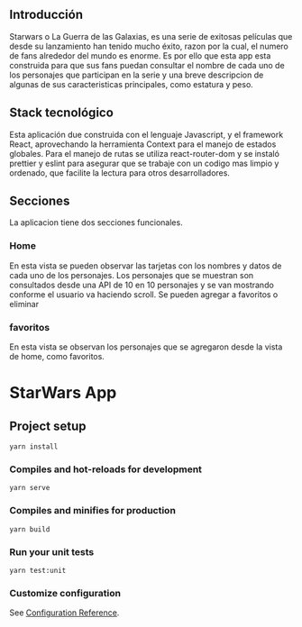 

## Introducción

Starwars o La Guerra de las Galaxias, es una serie de exitosas películas que desde su lanzamiento han tenido mucho éxito, razon por la cual, el numero de fans alrededor del mundo es enorme.
Es por ello que esta app esta construida para que sus fans puedan consultar el nombre de cada uno de los personajes que participan en la serie y una breve descripcion de algunas de sus caracteristicas principales, como estatura y peso.



## Stack tecnológico

Esta aplicación due construida con el lenguaje Javascript, y el framework React, aprovechando la herramienta Context para el manejo de estados globales.
Para el manejo de rutas se utiliza react-router-dom y se instaló prettier y eslint para asegurar que se trabaje con un codigo mas limpio y ordenado, que facilite la lectura para otros desarrolladores.



## Secciones

La aplicacion tiene dos secciones funcionales.

### Home

En esta vista se pueden observar las tarjetas con los nombres y datos de cada uno de los personajes. 
Los personajes que se muestran son consultados desde una API de 10 en 10 personajes y se van mostrando conforme el usuario va haciendo scroll.
Se pueden agregar a favoritos o eliminar


### favoritos

En esta vista se observan los personajes que se agregaron desde la vista de home, como favoritos.


# StarWars App

## Project setup
```
yarn install
```

### Compiles and hot-reloads for development
```
yarn serve
```

### Compiles and minifies for production
```
yarn build
```

### Run your unit tests
```
yarn test:unit
```

### Customize configuration
See [Configuration Reference](https://cli.vuejs.org/config/).

